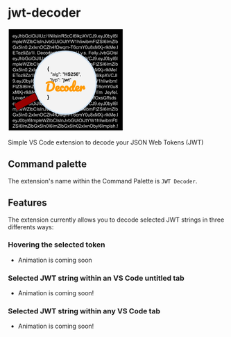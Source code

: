 # jwt-decoder

![](images/icon.png)

Simple VS Code extension to decode your JSON Web Tokens (JWT)

## Command palette

The extension's name within the Command Palette is `JWT Decoder`.
 
## Features

The extension currently allows you to decode selected JWT strings in three differents ways:

### Hovering the selected token

- Animation is coming soon

### Selected JWT string within an VS Code untitled tab

- Animation is coming soon!

### Selected JWT string within any VS Code tab

- Animation is coming soon!
